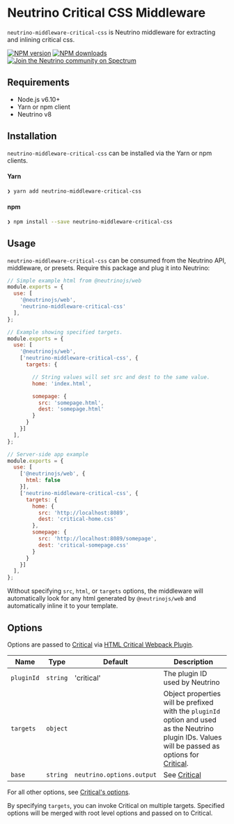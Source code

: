 # Neutrino Critical CSS Middleware

`neutrino-middleware-critical-css` is Neutrino middleware for extracting and inlining critical css.

[![NPM version][npm-image]][npm-url]
[![NPM downloads][npm-downloads]][npm-url]
[![Join the Neutrino community on Spectrum][spectrum-image]][spectrum-url]

## Requirements

- Node.js v6.10+
- Yarn or npm client
- Neutrino v8

## Installation

`neutrino-middleware-critical-css` can be installed via the Yarn or npm clients.

#### Yarn

```bash
❯ yarn add neutrino-middleware-critical-css
```

#### npm

```bash
❯ npm install --save neutrino-middleware-critical-css
```

## Usage

`neutrino-middleware-critical-css` can be consumed from the Neutrino API, middleware, or presets. Require this package
and plug it into Neutrino:

```js
// Simple example html from @neutrinojs/web
module.exports = {
  use: [
    '@neutrinojs/web',
    'neutrino-middleware-critical-css'
  ],
};
```

```js
// Example showing specified targets.
module.exports = {
  use: [
    '@neutrinojs/web',
    ['neutrino-middleware-critical-css', {
      targets: {

        // String values will set src and dest to the same value.
        home: 'index.html',

        somepage: {
          src: 'somepage.html',
          dest: 'somepage.html'
        }
      }
    }]
  ],
};
```

```js
// Server-side app example
module.exports = {
  use: [
    ['@neutrinojs/web', {
      html: false
    }],
    ['neutrino-middleware-critical-css', {
      targets: {
        home: {
          src: 'http://localhost:8089',
          dest: 'critical-home.css'
        },
        somepage: {
          src: 'http://localhost:8089/somepage',
          dest: 'critical-somepage.css'
        }
      }
    }]
  ],
};

```

Without specifying `src`, `html`, or `targets` options, the middleware will automatically look for
any html generated by `@neutrinojs/web` and automatically inline it to your template.

## Options

Options are passed to [Critical](https://github.com/addyosmani/critical) via [HTML Critical Webpack Plugin](https://github.com/anthonygore/html-critical-webpack-plugin).

| Name             | Type               | Default | Description   |
| ---------------- | ------------------ | ------------- |------------- |
| `pluginId`       | `string`           | 'critical' | The plugin ID used by Neutrino |
| `targets`        | `object`           | | Object properties will be prefixed with the `pluginId` option and used as the Neutrino plugin IDs. Values will be passed as options for [Critical](https://github.com/addyosmani/critical#options).
| `base`           | `string`           | `neutrino.options.output` | See [Critical](https://github.com/addyosmani/critical#options) |

For all other options, see [Critical's options](https://github.com/addyosmani/critical#options).

By specifying `targets`, you can invoke Critical on multiple targets.
Specified options will be merged with root level options and passed on to Critical.

[npm-image]: https://img.shields.io/npm/v/neutrino-middleware-critical-css.svg
[npm-downloads]: https://img.shields.io/npm/dt/neutrino-middleware-critical-css.svg
[npm-url]: https://npmjs.org/package/neutrino-middleware-critical-css
[spectrum-image]: https://withspectrum.github.io/badge/badge.svg
[spectrum-url]: https://spectrum.chat/neutrino
